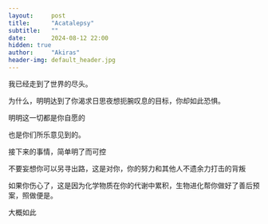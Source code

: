 ```yaml
---
layout:     post
title:      "Acatalepsy"
subtitle:   ""
date:       2024-08-12 22:00
hidden: true
author:     "Akiras"
header-img: default_header.jpg
---
```


我已经走到了世界的尽头。

为什么，明明达到了你渴求日思夜想扼腕叹息的目标，你却如此恐惧。

明明这一切都是你自愿的

也是你们所乐意见到的。

接下来的事情，简单明了而可控

不要妄想你可以另寻出路，这是对你，你的努力和其他人不遗余力打击的背叛

如果你伤心了，这是因为化学物质在你的代谢中累积，生物进化帮你做好了善后预案，照做便是。

大概如此
